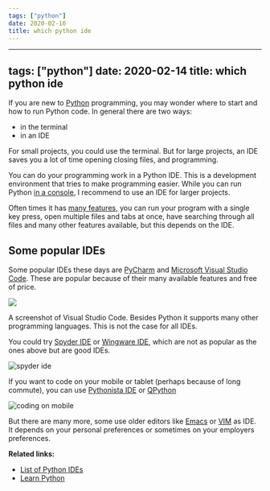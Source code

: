 ```yaml
---
tags: ["python"]
date: 2020-02-16
title: which python ide
---
```

---
tags: ["python"]
date: 2020-02-14
title: which python ide
---
If you are new to <a href="https://python.org">Python</a> programming, you may wonder where to start and how to run Python code. In general there are two ways: 

* in the terminal
* in an IDE

For small projects, you could use the terminal. But for large projects, an IDE saves you a lot of time opening closing files, and programming.
 
You can do your programming work in a Python IDE. This is a development environment that tries to make programming easier. While you can run Python <a href="https://pythonbasics.org/execute-python-scripts/">in a console</a>, I recommend to use an IDE for larger projects.

Often times it has <a href="https://pythonbasics.org/getting-started/#PythonIDE">many features</a>, you can run your program with a single key press, open multiple files and tabs at once, have searching through all files and many other features available, but this depends on the IDE.

## Some popular IDEs

Some popular IDEs these days are <a href="https://www.jetbrains.com/pycharm/">PyCharm</a> and <a href="https://code.visualstudio.com/">Microsoft Visual Studio Code</a>. These are popular because of their many available features and free of price.

<img src="https://external-content.duckduckgo.com/iu/?u=https%3A%2F%2Fwww.fossmint.com%2Fwp-content%2Fuploads%2F2017%2F02%2Fvisual-studio-code.png&f=1&nofb=1">

A screenshot of Visual Studio Code. Besides Python it supports many other programming languages. This is not the case for all IDEs.

You could try <a href="https://www.spyder-ide.org/">Spyder IDE</a> or <a href="https://www.wingware.com/">Wingware IDE</a>, which are not as popular as the ones above but are good IDEs.

<img src="https://external-content.duckduckgo.com/iu/?u=https%3A%2F%2Fok97465.github.io%2Fassets%2Fimages%2Fspyder-ide%2FDark_theme.png&f=1&nofb=1" alt="spyder ide">

If you want to code on your mobile or tablet (perhaps because of long commute), you can use <a href="https://apps.apple.com/us/app/pythonista-3/id1085978097">Pythonista IDE</a> or <a href="https://play.google.com/store/apps/details?id=org.qpython.qpy">QPython</a>

![coding on mobile](https://dev-to-uploads.s3.amazonaws.com/i/nps1pl1vr8o420nmbr2w.png)

But there are many more, some use older editors like <a href="https://www.gnu.org/software/emacs/">Emacs</a> or <a href="https://www.vim.org/">VIM</a> as IDE. It depends on your personal preferences or sometimes on your employers preferences.

**Related links:**
* <a href="https://pythonprogramminglanguage.com/python-ide/">List of Python IDEs</a>
* <a href="https://pythonbasics.org/">Learn Python</a>

